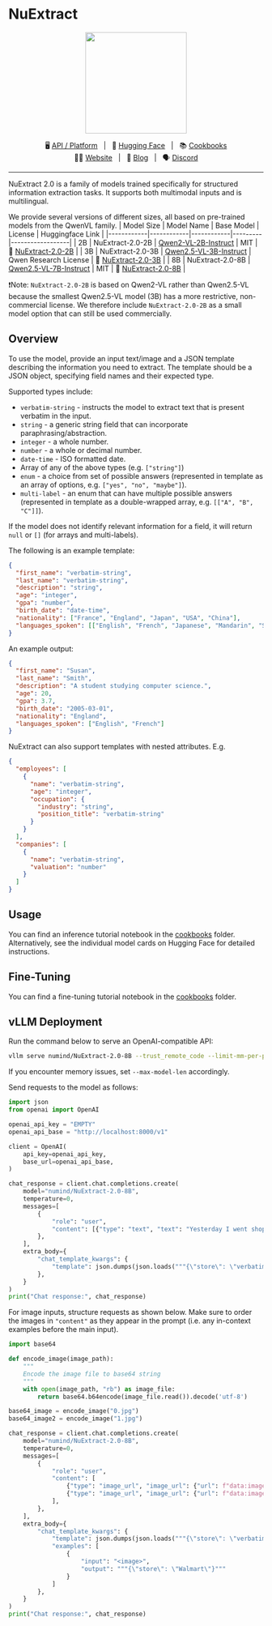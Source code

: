 # NuExtract


<p align="center">
    <img src="https://cdn.prod.website-files.com/638364a4e52e440048a9529c/64188f405afcf42d0b85b926_logo_numind_final.png" width="200"/>
<p>

<p align="center">
        🖥️ <a href="https://nuextract.ai/">API / Platform</a>&nbsp&nbsp | &nbsp&nbsp🤗 <a href="https://huggingface.co/numind">Hugging Face</a>&nbsp&nbsp | &nbsp&nbsp📚 <a href="https://github.com/numindai/nuextract/tree/main/cookbooks">Cookbooks</a>
<br>
🧑‍💻 <a href="https://numind.ai">Website</a>&nbsp&nbsp | &nbsp&nbsp📑 <a href="https://numind.ai/blog">Blog</a>&nbsp&nbsp | &nbsp&nbsp🗣️ <a href="https://discord.gg/3tsEtJNCDe">Discord</a>
</p>

<hr>

NuExtract 2.0 is a family of models trained specifically for structured information extraction tasks. It supports both multimodal inputs and is multilingual.

We provide several versions of different sizes, all based on pre-trained models from the QwenVL family.
| Model Size | Model Name | Base Model | License | Huggingface Link |
|------------|------------|------------|---------|------------------|
| 2B | NuExtract-2.0-2B | [Qwen2-VL-2B-Instruct](https://huggingface.co/Qwen/Qwen2-VL-2B-Instruct) | MIT | 🤗 [NuExtract-2.0-2B](https://huggingface.co/numind/NuExtract-2.0-2B) |
| 3B | NuExtract-2.0-3B | [Qwen2.5-VL-3B-Instruct](https://huggingface.co/Qwen/Qwen2.5-VL-3B-Instruct) | Qwen Research License | 🤗 [NuExtract-2.0-3B](https://huggingface.co/numind/NuExtract-2.0-3B) |
| 8B | NuExtract-2.0-8B | [Qwen2.5-VL-7B-Instruct](https://huggingface.co/Qwen/Qwen2.5-VL-7B-Instruct) | MIT | 🤗 [NuExtract-2.0-8B](https://huggingface.co/numind/NuExtract-2.0-8B) |

❗️Note: `NuExtract-2.0-2B` is based on Qwen2-VL rather than Qwen2.5-VL because the smallest Qwen2.5-VL model (3B) has a more restrictive, non-commercial license. We therefore include `NuExtract-2.0-2B` as a small model option that can still be used commercially.


## Overview

To use the model, provide an input text/image and a JSON template describing the information you need to extract. The template should be a JSON object, specifying field names and their expected type.

Supported types include:
* `verbatim-string` - instructs the model to extract text that is present verbatim in the input.
* `string` - a generic string field that can incorporate paraphrasing/abstraction.
* `integer` - a whole number.
* `number` - a whole or decimal number.
* `date-time` - ISO formatted date.
* Array of any of the above types (e.g. `["string"]`)
* `enum` - a choice from set of possible answers (represented in template as an array of options, e.g. `["yes", "no", "maybe"]`).
* `multi-label` - an enum that can have multiple possible answers (represented in template as a double-wrapped array, e.g. `[["A", "B", "C"]]`).

If the model does not identify relevant information for a field, it will return `null` or `[]` (for arrays and multi-labels).

The following is an example template:
```json
{
  "first_name": "verbatim-string",
  "last_name": "verbatim-string",
  "description": "string",
  "age": "integer",
  "gpa": "number",
  "birth_date": "date-time",
  "nationality": ["France", "England", "Japan", "USA", "China"],
  "languages_spoken": [["English", "French", "Japanese", "Mandarin", "Spanish"]]
}
```
An example output:
```json
{
  "first_name": "Susan",
  "last_name": "Smith",
  "description": "A student studying computer science.",
  "age": 20,
  "gpa": 3.7,
  "birth_date": "2005-03-01",
  "nationality": "England",
  "languages_spoken": ["English", "French"]
}
```
NuExtract can also support templates with nested attributes. E.g.
```json
{
  "employees": [
    {
      "name": "verbatim-string",
      "age": "integer",
      "occupation": {
        "industry": "string",
        "position_title": "verbatim-string"
      }
    }
  ],
  "companies": [
    {
      "name": "verbatim-string",
      "valuation": "number"
    }
  ]
}
```

## Usage
You can find an inference tutorial notebook in the [cookbooks](https://github.com/numindai/nuextract/tree/main/cookbooks) folder. Alternatively, see the individual model cards on Hugging Face for detailed instructions.

## Fine-Tuning
You can find a fine-tuning tutorial notebook in the [cookbooks](https://github.com/numindai/nuextract/tree/main/cookbooks) folder.

## vLLM Deployment
Run the command below to serve an OpenAI-compatible API:
```bash
vllm serve numind/NuExtract-2.0-8B --trust_remote_code --limit-mm-per-prompt image=6 --chat-template-content-format openai
```
If you encounter memory issues, set `--max-model-len` accordingly.

Send requests to the model as follows:
```python
import json
from openai import OpenAI

openai_api_key = "EMPTY"
openai_api_base = "http://localhost:8000/v1"

client = OpenAI(
    api_key=openai_api_key,
    base_url=openai_api_base,
)

chat_response = client.chat.completions.create(
    model="numind/NuExtract-2.0-8B",
    temperature=0,
    messages=[
        {
            "role": "user", 
            "content": [{"type": "text", "text": "Yesterday I went shopping at Bunnings"}],
        },
    ],
    extra_body={
        "chat_template_kwargs": {
            "template": json.dumps(json.loads("""{\"store\": \"verbatim-string\"}"""), indent=4)
        },
    }
)
print("Chat response:", chat_response)
```
For image inputs, structure requests as shown below. Make sure to order the images in `"content"` as they appear in the prompt (i.e. any in-context examples before the main input).
```python
import base64

def encode_image(image_path):
    """
    Encode the image file to base64 string
    """
    with open(image_path, "rb") as image_file:
        return base64.b64encode(image_file.read()).decode('utf-8')

base64_image = encode_image("0.jpg")
base64_image2 = encode_image("1.jpg")

chat_response = client.chat.completions.create(
    model="numind/NuExtract-2.0-8B",
    temperature=0,
    messages=[
        {
            "role": "user", 
            "content": [
                {"type": "image_url", "image_url": {"url": f"data:image/jpeg;base64,{base64_image}"}}, # first ICL example image
                {"type": "image_url", "image_url": {"url": f"data:image/jpeg;base64,{base64_image2}"}}, # real input image
            ],
        },
    ],
    extra_body={
        "chat_template_kwargs": {
            "template": json.dumps(json.loads("""{\"store\": \"verbatim-string\"}"""), indent=4),
            "examples": [
                {
                    "input": "<image>",
                    "output": """{\"store\": \"Walmart\"}"""
                }
            ]
        },
    }
)
print("Chat response:", chat_response)
```
